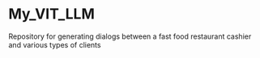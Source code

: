 # My_VIT_LLM
Repository for generating dialogs between a fast food restaurant cashier and various types of clients
